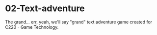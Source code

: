# 02-Text-adventure
The grand... err, yeah, we'll say "grand" text adventure game created for C220 - Game Technology.
